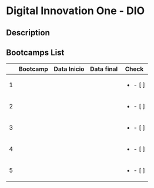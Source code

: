 # Digital Innovation One - DIO

## Description

<Sobre a plataforma>

## Bootcamps List

|   |Bootcamp           | Data Inicio   | Data final    | Check                     |
|:--|:----------        |:------------  |:--------------| :----:                    |
| 1 |<link da pasta>    |               |               | <ul><li>- [ ] </li></ul>  |
| 2 |<link da pasta>    |               |               | <ul><li>- [ ] </li></ul>  |
| 3 |<link da pasta>    |               |               | <ul><li>- [ ] </li></ul>  |
| 4 |<link da pasta>    |               |               | <ul><li>- [ ] </li></ul>  |
| 5 |<link da pasta>    |               |               | <ul><li>- [ ] </li></ul>  |
